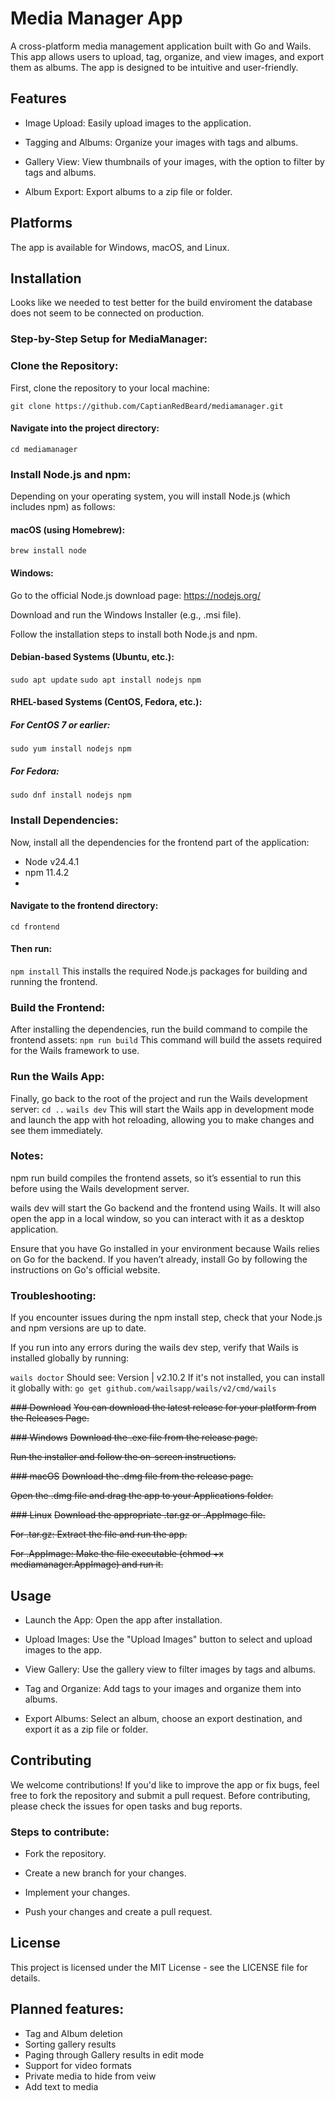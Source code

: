 # Media Manager App
A cross-platform media management application built with Go and Wails. This app allows users to upload, tag, organize, and view images, and export them as albums. The app is designed to be intuitive and user-friendly.

## Features
- Image Upload: Easily upload images to the application.

- Tagging and Albums: Organize your images with tags and albums.

- Gallery View: View thumbnails of your images, with the option to filter by tags and albums.

- Album Export: Export albums to a zip file or folder.

## Platforms
The app is available for Windows, macOS, and Linux.

## Installation

Looks like we needed to test better for the build enviroment the database does not seem to be connected on production.
### Step-by-Step Setup for MediaManager:
### Clone the Repository:

First, clone the repository to your local machine:

```git clone https://github.com/CaptianRedBeard/mediamanager.git```
#### Navigate into the project directory:

```cd mediamanager```
### Install Node.js and npm:

Depending on your operating system, you will install Node.js (which includes npm) as follows:

#### macOS (using Homebrew):

```brew install node```
#### Windows:

Go to the official Node.js download page: https://nodejs.org/

Download and run the Windows Installer (e.g., .msi file).

Follow the installation steps to install both Node.js and npm.

#### Debian-based Systems (Ubuntu, etc.):

```sudo apt update```
```sudo apt install nodejs npm```
#### RHEL-based Systems (CentOS, Fedora, etc.):

##### For CentOS 7 or earlier:

```sudo yum install nodejs npm```
##### For Fedora:

```sudo dnf install nodejs npm```
### Install Dependencies:

Now, install all the dependencies for the frontend part of the application:
- Node v24.4.1
- npm 11.4.2
- 
#### Navigate to the frontend directory:

```cd frontend```

#### Then run:

```npm install```
This installs the required Node.js packages for building and running the frontend.

### Build the Frontend:

After installing the dependencies, run the build command to compile the frontend assets:
```npm run build```
This command will build the assets required for the Wails framework to use.

### Run the Wails App:

Finally, go back to the root of the project and run the Wails development server:
```cd ..```
```wails dev```
This will start the Wails app in development mode and launch the app with hot reloading, allowing you to make changes and see them immediately.

### Notes:
npm run build compiles the frontend assets, so it’s essential to run this before using the Wails development server.

wails dev will start the Go backend and the frontend using Wails. It will also open the app in a local window, so you can interact with it as a desktop application.

Ensure that you have Go installed in your environment because Wails relies on Go for the backend. If you haven’t already, install Go by following the instructions on Go's official website.

### Troubleshooting:
If you encounter issues during the npm install step, check that your Node.js and npm versions are up to date.

If you run into any errors during the wails dev step, verify that Wails is installed globally by running:

```wails doctor```
Should see: 
Version | v2.10.2
If it's not installed, you can install it globally with:
```go get github.com/wailsapp/wails/v2/cmd/wails```




~~### Download~~
~~You can download the latest release for your platform from the Releases Page.~~

~~### Windows~~
~~Download the .exe file from the release page.~~

~~Run the installer and follow the on-screen instructions.~~

~~### macOS~~
~~Download the .dmg file from the release page.~~

~~Open the .dmg file and drag the app to your Applications folder.~~

~~### Linux~~
~~Download the appropriate .tar.gz or .AppImage file.~~

~~For .tar.gz: Extract the file and run the app.~~

~~For .AppImage: Make the file executable (chmod +x mediamanager.AppImage) and run it.~~

## Usage
- Launch the App: Open the app after installation.

- Upload Images: Use the "Upload Images" button to select and upload images to the app.

- View Gallery: Use the gallery view to filter images by tags and albums.

- Tag and Organize: Add tags to your images and organize them into albums.

- Export Albums: Select an album, choose an export destination, and export it as a zip file or folder.

## Contributing
We welcome contributions! If you'd like to improve the app or fix bugs, feel free to fork the repository and submit a pull request. Before contributing, please check the issues for open tasks and bug reports.

### Steps to contribute:
- Fork the repository.

- Create a new branch for your changes.

- Implement your changes.

- Push your changes and create a pull request.

## License
This project is licensed under the MIT License - see the LICENSE file for details.

## Planned features:
- Tag and Album deletion
- Sorting gallery results
- Paging through Gallery results in edit mode
- Support for video formats
- Private media to hide from veiw
- Add text to media 
